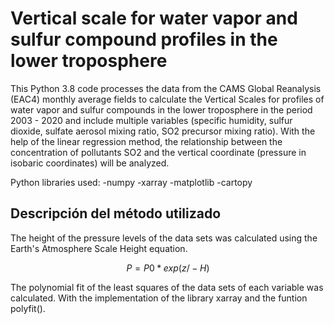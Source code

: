# Vertical scale for water vapor and sulfur compound profiles in the lower troposphere

This Python 3.8 code processes the data from the CAMS Global Reanalysis (EAC4) monthly average fields to calculate the Vertical Scales for profiles of water vapor and sulfur compounds in the lower troposphere in the period 2003 - 2020 and include multiple variables (specific humidity, sulfur dioxide, sulfate aerosol mixing ratio, SO2 precursor mixing ratio). With the help of the linear regression method, the relationship between the concentration of pollutants SO2 and the vertical coordinate (pressure in isobaric coordinates) will be analyzed.

Python libraries used:
-numpy
-xarray
-matplotlib
-cartopy
## Descripción del método utilizado

The height of the pressure levels of the data sets was calculated using the Earth's Atmosphere Scale Height equation.

$$ P = P0 * exp (z / -H)$$ 

The polynomial fit of the least squares of the data sets of each variable was calculated. With the implementation of the library xarray and the funtion polyfit().
